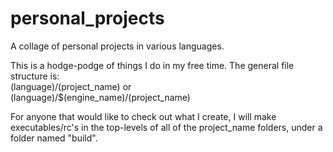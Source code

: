 # personal_projects
A collage of personal projects in various languages.

This is a hodge-podge of things I do in my free time. The general file structure is:  
(language)/(project_name) or  
(language)/$(engine_name)/(project_name)

For anyone that would like to check out what I create, I will make executables/rc's in the top-levels of all of the project_name folders, under a folder named "build".
